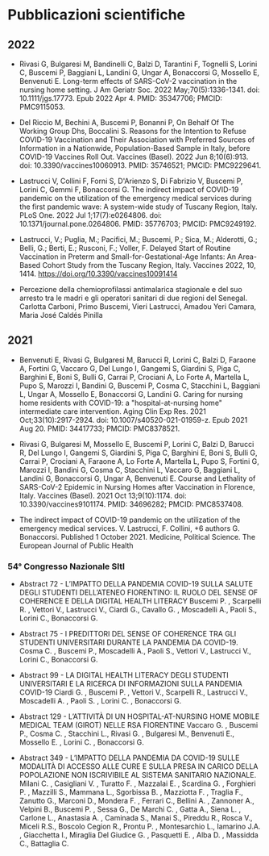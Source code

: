 # Pubblicazioni scientifiche

## 2022

- Rivasi G, Bulgaresi M, Bandinelli C, Balzi D, Tarantini F, Tognelli S, Lorini C, Buscemi P, Baggiani L, Landini G, Ungar A, Bonaccorsi G, Mossello E, Benvenuti E. Long-term effects of SARS-CoV-2 vaccination in the nursing home setting. J Am Geriatr Soc. 2022 May;70(5):1336-1341. doi: 10.1111/jgs.17773. Epub 2022 Apr 4. PMID: 35347706; PMCID: PMC9115053.

- Del Riccio M, Bechini A, Buscemi P, Bonanni P, On Behalf Of The Working Group Dhs, Boccalini S. Reasons for the Intention to Refuse COVID-19 Vaccination and Their Association with Preferred Sources of Information in a Nationwide, Population-Based Sample in Italy, before COVID-19 Vaccines Roll Out. Vaccines (Basel). 2022 Jun 8;10(6):913. doi: 10.3390/vaccines10060913. PMID: 35746521; PMCID: PMC9229641.

- Lastrucci V, Collini F, Forni S, D'Arienzo S, Di Fabrizio V, Buscemi P, Lorini C, Gemmi F, Bonaccorsi G. The indirect impact of COVID-19 pandemic on the utilization of the emergency medical services during the first pandemic wave: A system-wide study of Tuscany Region, Italy. PLoS One. 2022 Jul 1;17(7):e0264806. doi: 10.1371/journal.pone.0264806. PMID: 35776703; PMCID: PMC9249192.

- Lastrucci, V.; Puglia, M.; Pacifici, M.; Buscemi, P.; Sica, M.; Alderotti, G.; Belli, G.; Berti, E.; Rusconi, F.; Voller, F. Delayed Start of Routine Vaccination in Preterm and Small-for-Gestational-Age Infants: An Area-Based Cohort Study from the Tuscany Region, Italy. Vaccines 2022, 10, 1414. https://doi.org/10.3390/vaccines10091414

- Percezione della chemioprofilassi antimalarica stagionale e del suo arresto tra le madri e gli operatori sanitari di due regioni del Senegal. Carlotta Carboni, Primo Buscemi, Vieri Lastrucci, Amadou Yeri Camara, Maria José Caldés Pinilla



## 2021

- Benvenuti E, Rivasi G, Bulgaresi M, Barucci R, Lorini C, Balzi D, Faraone A, Fortini G, Vaccaro G, Del Lungo I, Gangemi S, Giardini S, Piga C, Barghini E, Boni S, Bulli G, Carrai P, Crociani A, Lo Forte A, Martella L, Pupo S, Marozzi I, Bandini G, Buscemi P, Cosma C, Stacchini L, Baggiani L, Ungar A, Mossello E, Bonaccorsi G, Landini G. Caring for nursing home residents with COVID-19: a "hospital-at-nursing home" intermediate care intervention. Aging Clin Exp Res. 2021 Oct;33(10):2917-2924. doi: 10.1007/s40520-021-01959-z. Epub 2021 Aug 20. PMID: 34417733; PMCID: PMC8378521.

- Rivasi G, Bulgaresi M, Mossello E, Buscemi P, Lorini C, Balzi D, Barucci R, Del Lungo I, Gangemi S, Giardini S, Piga C, Barghini E, Boni S, Bulli G, Carrai P, Crociani A, Faraone A, Lo Forte A, Martella L, Pupo S, Fortini G, Marozzi I, Bandini G, Cosma C, Stacchini L, Vaccaro G, Baggiani L, Landini G, Bonaccorsi G, Ungar A, Benvenuti E. Course and Lethality of SARS-CoV-2 Epidemic in Nursing Homes after Vaccination in Florence, Italy. Vaccines (Basel). 2021 Oct 13;9(10):1174. doi: 10.3390/vaccines9101174. PMID: 34696282; PMCID: PMC8537408.

- The indirect impact of COVID-19 pandemic on the utilization of the emergency medical services. V. Lastrucci, F. Collini, +6 authors G. Bonaccorsi. Published 1 October 2021. Medicine, Political Science. The European Journal of Public Health


### 54° Congresso Nazionale SItI

- Abstract 72 - L’IMPATTO DELLA PANDEMIA COVID-19 SULLA SALUTE DEGLI STUDENTI DELL’ATENEO FIORENTINO: IL RUOLO DEL SENSE OF COHERENCE E DELLA DIGITAL HEALTH LITERACY Buscemi P. , Scarpelli R. , Vettori V., Lastrucci V., Ciardi G., Cavallo G. , Moscadelli A., Paoli S., Lorini C., Bonaccorsi G.

- Abstract 75 - I PREDITTORI DEL SENSE OF COHERENCE TRA GLI STUDENTI UNIVERSITARI DURANTE LA PANDEMIA DA COVID-19. Cosma C. , Buscemi P., Moscadelli A., Paoli S., Vettori V., Lastrucci V., Lorini C., Bonaccorsi G.

- Abstract 99 - LA DIGITAL HEALTH LITERACY DEGLI STUDENTI UNIVERSITARI E LA RICERCA DI INFORMAZIONI SULLA PANDEMIA COVID-19 Ciardi G. , Buscemi P. , Vettori V., Scarpelli R., Lastrucci V., Moscadelli A. , Paoli S. , Lorini C. , Bonaccorsi G.

- Abstract 129 - L’ATTIVITÀ DI UN HOSPITAL-AT-NURSING HOME MOBILE MEDICAL TEAM (GIROT) NELLE RSA FIORENTINE Vaccaro G. , Buscemi P., Cosma C. , Stacchini L., Rivasi G. , Bulgaresi M., Benvenuti E., Mossello E. , Lorini C. , Bonaccorsi G.

- Abstract 349 - L’IMPATTO DELLA PANDEMIA DA COVID-19 SULLE MODALITÀ DI ACCESSO ALLE CURE E SULLA PRESA IN CARICO DELLA POPOLAZIONE NON ISCRIVIBILE AL SISTEMA SANITARIO NAZIONALE. Milani C. , Casigliani V. , Turatto F. , Mazzalai E. , Scardina G. , Forghieri P. , Mazzilli S., Mammana L., Sgorbissa B. , Mazziotta F. , Traglia F., Zanutto G., Marconi D., Mondera F. , Ferrari C., Bellini A. , Zannoner A., Velpini B., Buscemi P. , Sessa G., De Marchi C. , Gatta A., Siena L. , Carlone L., Anastasia A. , Caminada S., Manai S., Pireddu R., Rosca V., Miceli R.S., Boscolo Cegion R., Prontu P. , Montesarchio L., Iamarino J.A. , Giacchetta I., Miraglia Del Giudice G. , Pasquetti E. , Alba D. , Massidda C., Battaglia C.





